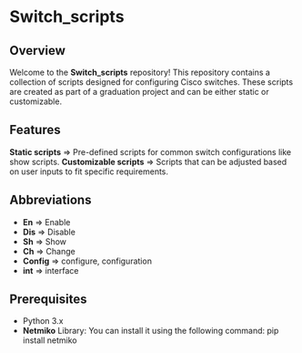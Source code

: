 # Switch_scripts
## Overview
Welcome to the **Switch_scripts** repository! This repository contains a collection of scripts designed for configuring Cisco switches. These scripts are created as part of a graduation project and can be either static or customizable.
## Features
**Static scripts** => Pre-defined scripts for common switch configurations like show scripts.
**Customizable scripts** => Scripts that can be adjusted based on user inputs to fit specific requirements.
## Abbreviations
- **En** => Enable
- **Dis** => Disable
- **Sh** => Show
- **Ch** => Change
- **Config** => configure, configuration
- **int** => interface
## Prerequisites
- Python 3.x
- **Netmiko** Library: You can install it using the following command: pip install netmiko
